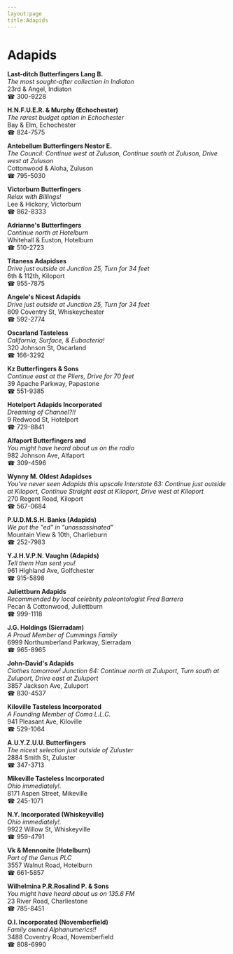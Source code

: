 ```yaml
---
layout:page
title:Adapids
---
```

# Adapids

**Last-ditch Butterfingers Lang B.**  
_The most sought-after collection in Indiaton_  
23rd & Angel, Indiaton  
☎ 300-9228



**H.N.F.U.E.R. & Murphy (Echochester)**  
_The rarest budget option in Echochester_  
Bay & Elm, Echochester  
☎ 824-7575



**Antebellum Butterfingers Nestor E.**  
_The Council: Continue west at Zuluson, Continue south at Zuluson, Drive west at Zuluson_  
Cottonwood & Aloha, Zuluson  
☎ 795-5030



**Victorburn Butterfingers**  
_Relax with Billings!_  
Lee & Hickory, Victorburn  
☎ 862-8333



**Adrianne's Butterfingers**  
_Continue north at Hotelburn_  
Whitehall & Euston, Hotelburn  
☎ 510-2723



**Titaness Adapidses**  
_Drive just outside at Junction 25, Turn for 34 feet_  
6th & 112th, Kiloport  
☎ 955-7875



**Angele's Nicest Adapids**  
_Drive just outside at Junction 25, Turn for 34 feet_  
809 Coventry St, Whiskeychester  
☎ 592-2774



**Oscarland Tasteless**  
_California, Surface, & Eubacteria!_  
320 Johnson St, Oscarland  
☎ 166-3292



**Kz Butterfingers & Sons**  
_Continue east at the Pliers, Drive for 70 feet_  
39 Apache Parkway, Papastone  
☎ 551-9385



**Hotelport Adapids Incorporated**  
_Dreaming of Channel?!!_  
9 Redwood St, Hotelport  
☎ 729-8841



**Alfaport Butterfingers and**  
_You might have heard about us on the radio_  
982 Johnson Ave, Alfaport  
☎ 309-4596



**Wynny M. Oldest Adapidses**  
_You've never seen Adapids this upscale 
Interstate 63: Continue just outside at Kiloport, Continue Straight east at Kiloport, Drive west at Kiloport_  
270 Regent Road, Kiloport  
☎ 567-0684



**P.U.D.M.S.H. Banks (Adapids)**  
_We put the "ed" in "unassassinated"_  
Mountain View & 10th, Charlieburn  
☎ 252-7983



**Y.J.H.V.P.N. Vaughn (Adapids)**  
_Tell them Han sent you!_  
961 Highland Ave, Golfchester  
☎ 915-5898



**Juliettburn Adapids**  
_Recommended by local celebrity paleontologist Fred Barrera_  
Pecan & Cottonwood, Juliettburn  
☎ 999-1118



**J.G. Holdings (Sierradam)**  
_A Proud Member of Cummings Family_  
6999 Northumberland Parkway, Sierradam  
☎ 965-8965



**John-David's Adapids**  
_Clothes tomorrow! 
Junction 64: Continue north at Zuluport, Turn south at Zuluport, Drive east at Zuluport_  
3857 Jackson Ave, Zuluport  
☎ 830-4537



**Kiloville Tasteless Incorporated**  
_A Founding Member of Coma L.L.C._  
941 Pleasant Ave, Kiloville  
☎ 529-1064



**A.U.Y.Z.U.U. Butterfingers**  
_The nicest selection just outside of Zuluster_  
2884 Smith St, Zuluster  
☎ 347-3713



**Mikeville Tasteless Incorporated**  
_Ohio immediately!._  
8171 Aspen Street, Mikeville  
☎ 245-1071



**N.Y. Incorporated (Whiskeyville)**  
_Ohio immediately!._  
9922 Willow St, Whiskeyville  
☎ 959-4791



**Vk & Mennonite (Hotelburn)**  
_Part of the Genus PLC_  
3557 Walnut Road, Hotelburn  
☎ 661-5857



**Wilhelmina P.R.Rosalind P. & Sons**  
_You might have heard about us on 135.6 FM_  
23 River Road, Charliestone  
☎ 785-8451



**O.I. Incorporated (Novemberfield)**  
_Family owned Alphanumerics!!_  
3488 Coventry Road, Novemberfield  
☎ 808-6990



